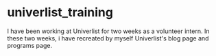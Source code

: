 # univerlist_training

I have been working at Univerlist for two weeks as a volunteer intern. In these two weeks, i have recreated by myself Univerlist's blog page and programs page.
